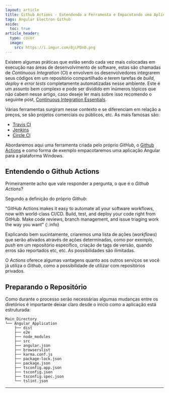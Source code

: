 ```yaml
---
layout: article
title: Github Actions - Entendendo a Ferramenta e Empacotando uma Aplicação Angular
tags: Angular Electron Github
aside:
  toc: true
article_header:
  type: cover
  image:
    src: https://i.imgur.com/8jLPDnO.png
---
```


Existem algumas práticas que estão sendo cada vez mais colocadas em execução nas áreas de desenvolvimento
de software, estas são chamadas de *Continuous Integration* (CI) e envolvem os desenvolvedores integrarem
seus códigos em um repositório compartilhado e terem tarefas de *build*, *deploy* e *error tests*
completamente automatizadas nesse ambiente. Este é um assunto bem complexo e pode ser dividido em
inúmeros tópicos que não cabem nesse artigo, caso deseje ler mais sobre isso recomendo o seguinte post, 
[Continuous Integration Essentials](https://codeship.com/continuous-integration-essentials).

Várias ferramentas surgiram nesse contexto e se diferenciam em relação a preços, se são projetos
comerciais ou públicos, etc. As mais famosas são:

 - [Travis CI](https://travis-ci.org/)
 - [Jenkins](https://www.jenkins.io/)
 - [Circle CI](https://circleci.com/)

Abordaremos aqui uma ferramenta criada pelo próprio *GitHub*, o [Github Actions](https://github.com/features/actions) e como forma de exemplo empacotaremos uma
aplicação Angular para a plataforma Windows.



## <i class="las la-lg la-code-branch"></i> Entendendo o Github Actions

Primeiramente acho que vale responder a pergunta, o que é o *Github Actions*?

Segundo a definição do próprio *Github*:

"GitHub Actions makes it easy to automate all your software workflows, now with world-class CI/CD. Build, test, and deploy your code right from GitHub. Make code reviews, branch management, and issue triaging work the way you want"
{:.info}

Explicando bem sucintamente, criaremos uma lista de ações (*workflows*) que serão ativados através de ações determinadas, como
por exemplo, *push* em um repositório específico, criação de tags de versão, quando erros são reportados
etc, etc. As possibilidades são ilimitadas.

O *Actions* oferece algumas vantagens quanto aos outros serviços se você já utiliza o *Github*, como a
possibilidade de utilizar com repositórios privados.



## <i class="las la-lg la-folder-open"></i> Preparando o Repositório

Como durante o processo serão necessárias algumas mudanças entre os diretórios é importante deixar claro
desde o início como a aplicação está estruturada:

```
Main_Directory
└── Angular_Application
    ├── dist
    ├── e2e
    ├── node_modules
    ├── src
    ├── angular.json
    ├── browserslist
    ├── karma.conf.js
    ├── package-lock.json
    ├── package.json
    ├── tsconfig.app.json
    ├── tsconfig.json
    ├── tsconfig.spec.json
    └── tslint.json
```

---